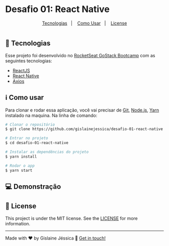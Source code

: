 # Desafio 01: React Native

<p align="center">
  <a href="#rocket-tecnologias">Tecnologias</a>&nbsp;&nbsp;&nbsp;|&nbsp;&nbsp;&nbsp;
  <a href="#information_source-como-usar">Como Usar</a>&nbsp;&nbsp;&nbsp;|&nbsp;&nbsp;&nbsp;
  <a href="#memo-license">License</a>
</p>


<p align="center">
  <img alt="">
</p>

## :rocket: Tecnologias

Esse projeto foi desenvolvido no [RocketSeat GoStack Bootcamp](https://rocketseat.com.br/bootcamp) com as seguintes tecnologias:

-  [ReactJS](https://reactjs.org/)
-  [React Native](https://reactnative.dev/)
-  [Axios](https://github.com/axios/axios)


## :information_source: Como usar

Para clonar e rodar essa aplicação, você vai precisar de [Git](), [Node.js](), [Yarn]() instalado na maquina. Na linha de comando:

```bash
# Clonar o repositório
$ git clone https://github.com/gislainejessica/desafio-01-react-native

# Entrar no projeto
$ cd desafio-01-react-native

# Instalar as dependências do projeto
$ yarn install 

# Rodar o app 
$ yarn start
```
## :computer: Demonstração

## :memo: License
This project is under the MIT license. See the [LICENSE]() for more information.

---

Made with ♥ by Gislaine Jéssica :wave: [Get in touch!](https://www.linkedin.com/in/gislainejessica/)

[react native]: https://reactnative.dev/


